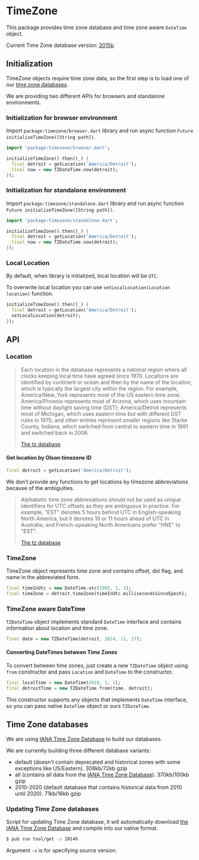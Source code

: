 # TimeZone

This package provides time zone database and time zone aware `DateTime`
object.

Current Time Zone database version:
[2015b](http://www.iana.org/time-zones/repository/releases/tzcode2015b.tar.gz)

## Initialization

TimeZone objects require time zone data, so the first step is to load
one of our [time zone databases](#databases).

We are providing two different APIs for browsers and standalone
environments.

### Initialization for browser environment

Import `package:timezone/browser.dart` library and run async function
`Future initializeTimeZone([String path])`.

```dart
import 'package:timezone/browser.dart';

initializeTimeZone().then((_) {
  final detroit = getLocation('America/Detroit');
  final now = new TZDateTime.now(detroit);
});
```

### Initialization for standalone environment

Import `package:timezone/standalone.dart` library and run async function
`Future initializeTimeZone([String path])`.

```dart
import 'package:timezone/standalone.dart';

initializeTimeZone().then((_) {
  final detroit = getLocation('America/Detroit');
  final now = new TZDateTime.now(detroit);
});
```

### Local Location

By default, when library is initialized, local location will be `UTC`.

To overwrite local location you can use `setLocalLocation(Location
location)` function.

```dart
initializeTimeZone().then((_) {
  final detroit = getLocation('America/Detroit');
  setLocalLocation(detroit);
});
```

## API

### Location

> Each location in the database represents a national region where all
> clocks keeping local time have agreed since 1970. Locations are
> identified by continent or ocean and then by the name of the
> location, which is typically the largest city within the region. For
> example, America/New_York represents most of the US eastern time
> zone; America/Phoenix represents most of Arizona, which uses
> mountain time without daylight saving time (DST); America/Detroit
> represents most of Michigan, which uses eastern time but with
> different DST rules in 1975; and other entries represent smaller
> regions like Starke County, Indiana, which switched from central to
> eastern time in 1991 and switched back in 2006.
>
> [The tz database](http://www.twinsun.com/tz/tz-link.htm)

#### Get location by Olson timezone ID

```dart
final detroit = getLocation('America/Detroit');
```

We don't provide any functions to get locations by timezone
abbreviations because of the ambiguities.

> Alphabetic time zone abbreviations should not be used as unique
> identifiers for UTC offsets as they are ambiguous in practice. For
> example, "EST" denotes 5 hours behind UTC in English-speaking North
> America, but it denotes 10 or 11 hours ahead of UTC in Australia;
> and French-speaking North Americans prefer "HNE" to "EST".
>
> [The tz database](http://www.twinsun.com/tz/tz-link.htm)

### TimeZone

TimeZone object represents time zone and contains offset, dst flag,
and name in the abbreviated form.

```dart
final timeInUtc = new DateTime.utc(1995, 1, 1);
final timeZone = detroit.timeZone(timeInUtc.millisecondsSinceEpoch);
```

### TimeZone aware DateTime

`TZDateTime` object implements standard `DateTime` interface and
contains information about location and time zone.

```dart
final date = new TZDateTime(detroit, 2014, 11, 17);
```

#### Converting DateTimes between Time Zones

To convert between time zones, just create a new `TZDateTime` object
using `from` constructor and pass `Location` and `DateTime` to the
constructor.

```dart
final localTime = new DateTime(2010, 1, 1);
final detroitTime = new TZDateTime.from(time, detroit);
```

This constructor supports any objects that implements `DateTime`
interface, so you can pass native `DateTime` object or ours
`TZDateTime`.

## <a name="databases"></a> Time Zone databases

We are using [IANA Time Zone Database](http://www.iana.org/time-zones)
to build our databases.

We are currently building three different database variants:

- default (doesn't contain deprecated and historical zones with some
  exceptions like US/Eastern). 308kb/72kb gzip
- all (contains all data from the
  [IANA Time Zone Database](http://www.iana.org/time-zones)). 370kb/100kb
  gzip
- 2010-2020 (default database that contains historical data from 2010
  until 2020). 71kb/16kb gzip

### Updating Time Zone databases

Script for updating Time Zone database, it will automatically download
[the IANA Time Zone Database](http://www.iana.org/time-zones) and
compile into our native format.

```sh
$ pub run tool/get -s 2014h
```

Argument `-s` is for specifying source version.

